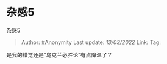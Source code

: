 # 杂感5
 [杂感5](https://zhuanlan.zhihu.com/p/479013766)

> Author: #Anonymity 
> Last update: *13/03/2022* 
> Link:
> Tag: 

是我的错觉还是“乌克兰必胜论”有点降温了？